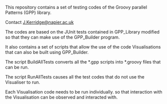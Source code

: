 This repository contains a set of testing codes of the Groovy parallel Patterns (GPP) library.

Contact J.Kerridge@napier.ac.uk

The codes are based on the JUnit tests contained in GPP_Library modified so that they can make use of the GPP_Builder program.

It also contains a set of scripts that allow the use of the code Visualisations that can also be built using GPP_Builder.

The script BuildAllTests converts all the *.gpp scripts into *.groovy files that can be run.

The script RunAllTests causes all the test codes that do not use the Visualiser to run.

Each Visualisation code needs to be run individually. so that interaction with the Visualisation can be observed and interacted with.